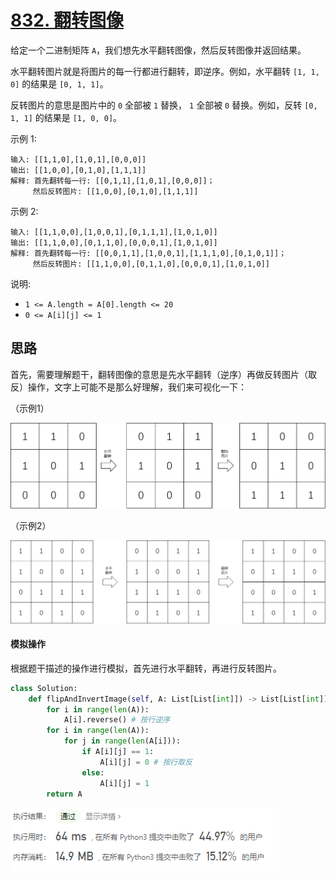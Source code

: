 # [832. 翻转图像](https://leetcode-cn.com/problems/flipping-an-image/)

给定一个二进制矩阵 `A`，我们想先水平翻转图像，然后反转图像并返回结果。

水平翻转图片就是将图片的每一行都进行翻转，即逆序。例如，水平翻转 `[1, 1, 0]` 的结果是 `[0, 1, 1]`。

反转图片的意思是图片中的 `0` 全部被 `1` 替换， `1` 全部被 `0` 替换。例如，反转 `[0, 1, 1]` 的结果是 `[1, 0, 0]`。

示例 1:

```
输入: [[1,1,0],[1,0,1],[0,0,0]]
输出: [[1,0,0],[0,1,0],[1,1,1]]
解释: 首先翻转每一行: [[0,1,1],[1,0,1],[0,0,0]]；
     然后反转图片: [[1,0,0],[0,1,0],[1,1,1]]
```


示例 2:

```
输入: [[1,1,0,0],[1,0,0,1],[0,1,1,1],[1,0,1,0]]
输出: [[1,1,0,0],[0,1,1,0],[0,0,0,1],[1,0,1,0]]
解释: 首先翻转每一行: [[0,0,1,1],[1,0,0,1],[1,1,1,0],[0,1,0,1]]；
     然后反转图片: [[1,1,0,0],[0,1,1,0],[0,0,0,1],[1,0,1,0]]
```


说明:

- `1 <= A.length = A[0].length <= 20`
- `0 <= A[i][j] <= 1`

## 思路

首先，需要理解题干，翻转图像的意思是先水平翻转（逆序）再做反转图片（取反）操作，文字上可能不是那么好理解，我们来可视化一下：

（示例1）

![示例1](../img/图片1.png)

（示例2）

![示例2](../img/image-20210224094625772.png)

#### 模拟操作

根据题干描述的操作进行模拟，首先进行水平翻转，再进行反转图片。

```python
class Solution:
    def flipAndInvertImage(self, A: List[List[int]]) -> List[List[int]]:
        for i in range(len(A)):
            A[i].reverse() # 按行逆序
        for i in range(len(A)):
            for j in range(len(A[i])):
                if A[i][j] == 1:
                    A[i][j] = 0	# 按行取反
                else:
                    A[i][j] = 1
        return A
```

![image-20210224100244661](../img/image-20210224100244661.png)